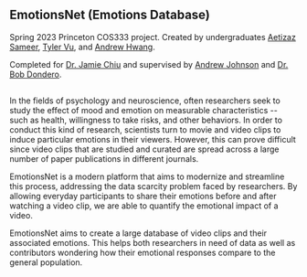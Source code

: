 ## EmotionsNet (Emotions Database)
Spring 2023 Princeton COS333 project. Created by undergraduates [Aetizaz Sameer](https://github.com/aetizazsameer), 
[Tyler Vu](https://github.com/tylervu1), and [Andrew Hwang](https://github.com/akhwang47).

Completed for [Dr. Jamie Chiu](https://www.jamiechiu.com) and supervised by [Andrew Johnson](https://github.com/aj3189) and [Dr. Bob Dondero](https://www.cs.princeton.edu/%7Erdondero/).

##
In the fields of psychology and neuroscience, often researchers seek to study the effect of mood and emotion on measurable characteristics -- such as health, willingness to take risks, and other behaviors. In order to conduct this kind of research, scientists turn to movie and video clips to induce particular emotions in their viewers. However, this can prove difficult since video clips that are studied and curated are spread across a large number of paper publications in different journals.

EmotionsNet is a modern platform that aims to modernize and streamline this process, addressing the data scarcity problem faced by researchers. By allowing everyday participants to share their emotions before and after watching a video clip, we are able to quantify the emotional impact of a video.

EmotionsNet aims to create a large database of video clips and their associated emotions. This helps both researchers in need of data as well as contributors wondering how their emotional responses compare to the general population.
